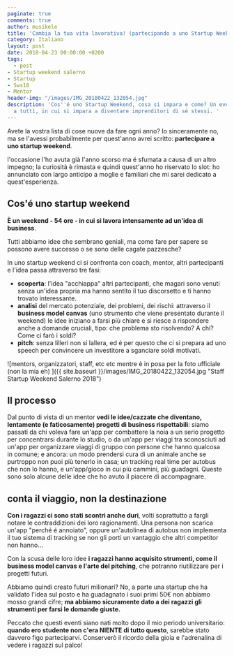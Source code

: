 ```yaml
---
paginate: true
comments: true
author: musikele
title: 'Cambia la tua vita lavorativa! (partecipando a uno Startup Weekend) '
category: Italiano
layout: post
date: 2018-04-23 00:00:00 +0200
tags:
  - post
- Startup weekend salerno
- Startup
- Sws18
- Mentor
header-img: "/images/IMG_20180422_132054.jpg"
description: 'Cos''é uno Startup Weekend, cosa si impara e come? Un evento che consiglio
  a tutti, in cui si impara a diventare imprenditori di sé stessi. '
---
```

Avete la vostra lista di cose nuove da fare ogni anno? Io sinceramente no, ma se l'avessi probabilmente per quest'anno avrei scritto: **partecipare a uno startup weekend**.

l'occasione l'ho avuta già l'anno scorso ma é sfumata a causa di un altro impegno; la curiosità è rimasta e quindi quest'anno ho riservato lo slot: ho annunciato con largo anticipo a moglie e familiari che mi sarei dedicato a quest'esperienza.

## Cos'é uno startup weekend

**È un weekend - 54 ore - in cui si lavora intensamente ad un'idea di business**.

Tutti abbiamo idee che sembrano geniali, ma come fare per sapere se possono avere successo o se sono delle cagate pazzesche?

In uno startup weekend ci si confronta con coach, mentor, altri partecipanti e l'idea passa attraverso tre fasi:

* **scoperta**: l'idea "acchiappa" altri partecipanti, che magari sono venuti senza un'idea propria ma hanno sentito il tuo discorsetto e ti hanno trovato interessante.
* **analisi** del mercato potenziale, dei problemi, dei rischi: attraverso il **business model canvas** (uno strumento che viene presentato durante il weekend) le idee iniziano a farsi più chiare e si riesce a rispondere anche a domande cruciali, tipo: che problema sto risolvendo? A chi? Come ci farò i soldi?
* **pitch**: senza lilleri non si lallera, ed é per questo che ci si prepara ad uno speech per convincere un investitore a sganciare soldi motivati.

![mentors, organizzatori, staff, etc etc mentre è in posa per la foto ufficiale (non la mia eh) ]({{ site.baseurl }}/images/IMG_20180422_132054.jpg "Staff Startup Weekend Salerno 2018")

## Il processo

Dal punto di vista di un mentor **vedi le idee/cazzate che diventano, lentamente (e faticosamente) progetti di business rispettabili**: siamo passati da chi voleva fare un'app per combattere la noia a un serio progetto per concentrarsi durante lo studio, o da un'app per viaggi tra sconosciuti ad un'app per organizzare viaggi di gruppo con persone che hanno qualcosa in comune; e ancora: un modo prendersi cura di un animale anche se purtroppo non puoi più tenerlo in casa; un tracking real time per autobus che non lo hanno, e un'app/gioco in cui più cammini, più guadagni. Queste sono solo alcune delle idee che ho avuto il piacere di accompagnare.

## conta il viaggio, non la destinazione

**Con i ragazzi ci sono stati scontri anche duri**, volti soprattutto a fargli notare le contraddizioni dei loro ragionamenti. Una persona non scarica un'app "perché é annoiato", oppure un'autolinea di autobus non implementa il tuo sistema di tracking se non gli porti un vantaggio che altri competitor non hanno... 

Con la scusa delle loro idee **i ragazzi hanno acquisito strumenti, come il business model canvas e l'arte del pitching**, che potranno riutilizzare per i progetti futuri.

Abbiamo quindi creato futuri milionari? No, a parte una startup che ha validato l'idea sul posto e ha guadagnato i suoi primi 50€ non abbiamo mosso grandi cifre; **ma abbiamo sicuramente dato a dei ragazzi gli strumenti per farsi le domande giuste.**

Peccato che questi eventi siano nati molto dopo il mio periodo universitario: **quando ero studente non c'era NIENTE di tutto questo**, sarebbe stato davvero figo parteciparvi. Conserverò il ricordo della gioia e l'adrenalina di vedere i ragazzi sul palco!